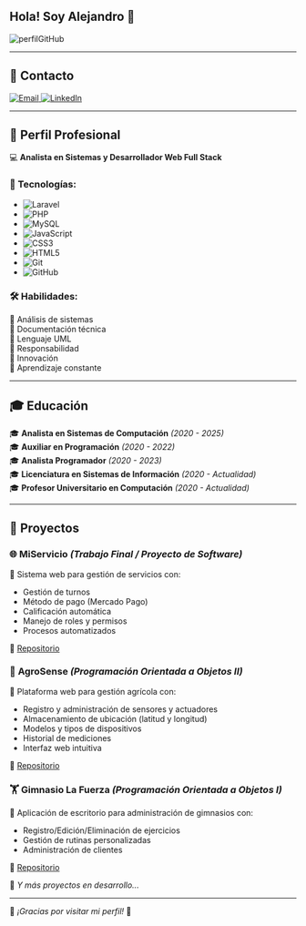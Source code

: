 ## Hola! Soy Alejandro 👋  
![perfilGitHub](https://github.com/user-attachments/assets/26214fa9-9e86-47dc-bc5c-d438f701c0ba)

---

## 💌 Contacto  
<div>
  <a href="mailto:alejandromartinezok09@gmail.com">
    <img src="https://img.shields.io/badge/Email-D14836?style=for-the-badge&logo=gmail&logoColor=white" alt="Email">
  </a>
  <a href="https://www.linkedin.com/in/alejandro-martinez-6782202b3" target="_blank">
    <img src="https://img.shields.io/badge/LinkedIn-0077B5?style=for-the-badge&logo=linkedin&logoColor=white" alt="LinkedIn">
  </a>
</div>

---

## 🌟 Perfil Profesional  
💻 **Analista en Sistemas y Desarrollador Web Full Stack**  

### 🚀 Tecnologías:
- ![Laravel](https://img.shields.io/badge/Laravel-FF2D20?style=for-the-badge&logo=laravel&logoColor=white)
- ![PHP](https://img.shields.io/badge/PHP-777BB4?style=for-the-badge&logo=php&logoColor=white)
- ![MySQL](https://img.shields.io/badge/MySQL-4479A1?style=for-the-badge&logo=mysql&logoColor=white)
- ![JavaScript](https://img.shields.io/badge/JavaScript-F7DF1E?style=for-the-badge&logo=javascript&logoColor=black)
- ![CSS3](https://img.shields.io/badge/CSS3-1572B6?style=for-the-badge&logo=css3&logoColor=white)
- ![HTML5](https://img.shields.io/badge/HTML5-E34F26?style=for-the-badge&logo=html5&logoColor=white)
- ![Git](https://img.shields.io/badge/Git-F05032?style=for-the-badge&logo=git&logoColor=white)
- ![GitHub](https://img.shields.io/badge/GitHub-181717?style=for-the-badge&logo=github&logoColor=white)

### 🛠️ Habilidades:
🔹 Análisis de sistemas  
🔹 Documentación técnica  
🔹 Lenguaje UML  
🔹 Responsabilidad  
🔹 Innovación  
🔹 Aprendizaje constante  

---

## 🎓 Educación  
🎓 **Analista en Sistemas de Computación** *(2020 - 2025)*  
🎓 **Auxiliar en Programación** *(2020 - 2022)*  
🎓 **Analista Programador** *(2020 - 2023)*  
🎓 **Licenciatura en Sistemas de Información** *(2020 - Actualidad)*  
🎓 **Profesor Universitario en Computación** *(2020 - Actualidad)*  

---

## 🚀 Proyectos  
### 🌐 **MiServicio** *(Trabajo Final / Proyecto de Software)*  
🔹 Sistema web para gestión de servicios con:
- Gestión de turnos
- Método de pago (Mercado Pago)
- Calificación automática
- Manejo de roles y permisos
- Procesos automatizados

🔗 [Repositorio](https://github.com/AlejandroMartinez0912/MiServicio---Trabajo-Final.git)

### 🌿 **AgroSense** *(Programación Orientada a Objetos II)*  
🔹 Plataforma web para gestión agrícola con:
- Registro y administración de sensores y actuadores
- Almacenamiento de ubicación (latitud y longitud)
- Modelos y tipos de dispositivos
- Historial de mediciones
- Interfaz web intuitiva

🔗 [Repositorio](https://github.com/MarianoIvasiuta26/agrosense.git)

### 🏋️ **Gimnasio La Fuerza** *(Programación Orientada a Objetos I)*  
🔹 Aplicación de escritorio para administración de gimnasios con:
- Registro/Edición/Eliminación de ejercicios
- Gestión de rutinas personalizadas
- Administración de clientes

🔗 [Repositorio](https://github.com/AlejandroMartinez0912/Gimnasio-LaFuerza---Integrador-POO-I.git)

📌 _Y más proyectos en desarrollo..._  

---

🌟 _¡Gracias por visitar mi perfil!_ 🚀
